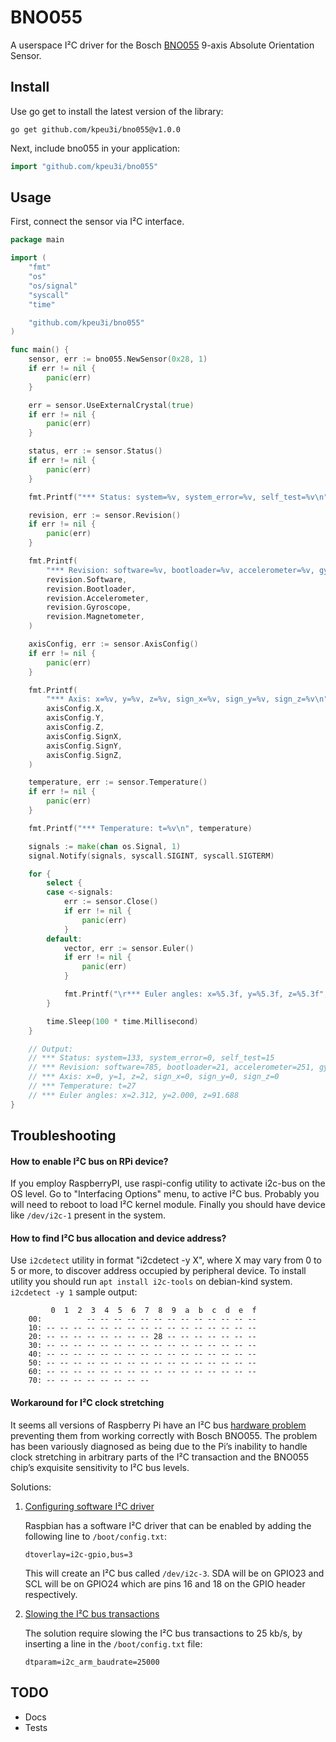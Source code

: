 # BNO055

A userspace I²C driver for the Bosch [BNO055](https://www.bosch-sensortec.com/bst/products/all_products/bno055) 9-axis Absolute Orientation Sensor.

## Install

Use go get to install the latest version of the library:

    go get github.com/kpeu3i/bno055@v1.0.0

Next, include bno055 in your application:

```go
import "github.com/kpeu3i/bno055"
```

## Usage

First, connect the sensor via I²C interface.

```go
package main

import (
	"fmt"
	"os"
	"os/signal"
	"syscall"
	"time"

	"github.com/kpeu3i/bno055"
)

func main() {
	sensor, err := bno055.NewSensor(0x28, 1)
	if err != nil {
		panic(err)
	}

	err = sensor.UseExternalCrystal(true)
	if err != nil {
		panic(err)
	}

	status, err := sensor.Status()
	if err != nil {
		panic(err)
	}

	fmt.Printf("*** Status: system=%v, system_error=%v, self_test=%v\n", status.System, status.SystemError, status.SelfTest)

	revision, err := sensor.Revision()
	if err != nil {
		panic(err)
	}

	fmt.Printf(
		"*** Revision: software=%v, bootloader=%v, accelerometer=%v, gyroscope=%v, magnetometer=%v\n",
		revision.Software,
		revision.Bootloader,
		revision.Accelerometer,
		revision.Gyroscope,
		revision.Magnetometer,
	)

	axisConfig, err := sensor.AxisConfig()
	if err != nil {
		panic(err)
	}

	fmt.Printf(
		"*** Axis: x=%v, y=%v, z=%v, sign_x=%v, sign_y=%v, sign_z=%v\n",
		axisConfig.X,
		axisConfig.Y,
		axisConfig.Z,
		axisConfig.SignX,
		axisConfig.SignY,
		axisConfig.SignZ,
	)

	temperature, err := sensor.Temperature()
	if err != nil {
		panic(err)
	}

	fmt.Printf("*** Temperature: t=%v\n", temperature)

	signals := make(chan os.Signal, 1)
	signal.Notify(signals, syscall.SIGINT, syscall.SIGTERM)

	for {
		select {
		case <-signals:
			err := sensor.Close()
			if err != nil {
				panic(err)
			}
		default:
			vector, err := sensor.Euler()
			if err != nil {
				panic(err)
			}

			fmt.Printf("\r*** Euler angles: x=%5.3f, y=%5.3f, z=%5.3f", vector.X, vector.Y, vector.Z)
		}

		time.Sleep(100 * time.Millisecond)
	}

	// Output:
	// *** Status: system=133, system_error=0, self_test=15
	// *** Revision: software=785, bootloader=21, accelerometer=251, gyroscope=15, magnetometer=50
	// *** Axis: x=0, y=1, z=2, sign_x=0, sign_y=0, sign_z=0
	// *** Temperature: t=27
	// *** Euler angles: x=2.312, y=2.000, z=91.688
}
```

## Troubleshooting

#### How to enable I²C bus on RPi device?

If you employ RaspberryPI, use raspi-config utility to activate i2c-bus on the OS level.
Go to "Interfacing Options" menu, to active I²C bus.
Probably you will need to reboot to load I²C kernel module.
Finally you should have device like `/dev/i2c-1` present in the system.

#### How to find I²C bus allocation and device address?

Use `i2cdetect` utility in format "i2cdetect -y X", where X may vary from 0 to 5 or more,
to discover address occupied by peripheral device. To install utility you should run
`apt install i2c-tools` on debian-kind system. `i2cdetect -y 1` sample output:

```
         0  1  2  3  4  5  6  7  8  9  a  b  c  d  e  f
    00:          -- -- -- -- -- -- -- -- -- -- -- -- --
    10: -- -- -- -- -- -- -- -- -- -- -- -- -- -- -- --
    20: -- -- -- -- -- -- -- -- 28 -- -- -- -- -- -- --
    30: -- -- -- -- -- -- -- -- -- -- -- -- -- -- -- --
    40: -- -- -- -- -- -- -- -- -- -- -- -- -- -- -- --
    50: -- -- -- -- -- -- -- -- -- -- -- -- -- -- -- --
    60: -- -- -- -- -- -- -- -- -- -- -- -- -- -- -- --
    70: -- -- -- -- -- -- -- --

```

#### Workaround for I²C clock stretching

It seems all versions of Raspberry Pi have an I²C bus [hardware problem](http://www.advamation.com/knowhow/raspberrypi/rpi-i2c-bug.html) preventing them from working correctly with Bosch BNO055.
The problem has been variously diagnosed as being due to the Pi’s inability to handle clock stretching in arbitrary parts of the I²C transaction and the BNO055 chip’s exquisite sensitivity to I²C bus levels.

Solutions:

1. [Configuring software I²C driver](https://github.com/fivdi/i2c-bus/blob/master/doc/raspberry-pi-software-i2c.md)

    Raspbian has a software I²C driver that can be enabled by adding the following line to `/boot/config.txt`:
    ```
    dtoverlay=i2c-gpio,bus=3
    ```
    This will create an I²C bus called `/dev/i2c-3`. SDA will be on GPIO23 and SCL will be on GPIO24 which are pins 16 and 18 on the GPIO header respectively.

2. [Slowing the I²C bus transactions](https://softsolder.com/2018/08/22/raspberry-pi-3-i2c-vs-bosch-bno055-absolute-orientation-sensor/)

    The solution require slowing the I²C bus transactions to 25 kb/s, by inserting a line in the `/boot/config.txt` file:
    ```
    dtparam=i2c_arm_baudrate=25000
    ```

## TODO

* Docs
* Tests
